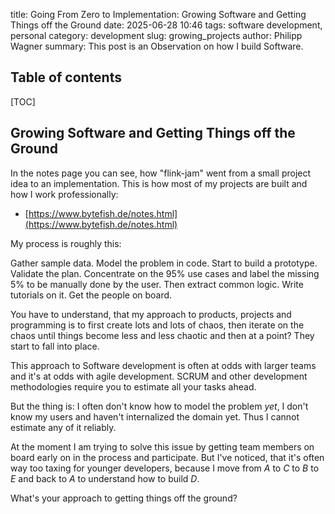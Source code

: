 title: Going From Zero to Implementation: Growing Software and Getting Things off the Ground
date: 2025-06-28 10:46
tags: software development, personal
category: development
slug: growing_projects
author: Philipp Wagner
summary: This post is an Observation on how I build Software.

## Table of contents ##

[TOC]

## Growing Software and Getting Things off the Ground ##

In the notes page you can see, how "flink-jam" went from a small project idea to an implementation. This is how most of my projects are built and how I work professionally:

* [https://www.bytefish.de/notes.html](https://www.bytefish.de/notes.html)

My process is roughly this:

Gather sample data. Model the problem in code. Start to build a prototype. Validate the plan. Concentrate on the 95% use cases and label the missing 5% to be manually done by the user. Then extract common logic. Write tutorials on it. Get the people on board.

You have to understand, that my approach to products, projects and programming is to first create lots and lots of chaos, then iterate on the chaos until things become less and less chaotic and then at a point? They start to fall into 
place.

This approach to Software development is often at odds with larger teams and it's at odds with agile development. SCRUM and other development methodologies require you to estimate all your tasks ahead.

But the thing is: I often don't know how to model the problem *yet*, I don't know my users and haven't internalized the domain yet. Thus I cannot estimate any of it reliably. 

At the moment I am trying to solve this issue by getting team members on board early on in the process and participate. But I've noticed, that it's often way too taxing for younger developers, because I move from *A* to *C* to *B* to *E* and 
back to *A* to understand how to build *D*.

What's your approach to getting things off the ground?
